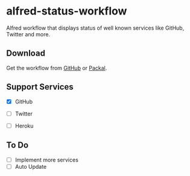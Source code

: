 # alfred-status-workflow
Alfred workflow that displays status of well known services like GitHub, Twitter and more.

## Download ##

Get the workflow from [GitHub](https://github.com/ekonstantinidis/alfred-status-workflow/releases/latest) or [Packal](http://www.packal.org/workflow/git-repos).


## Support Services

 - [x] GitHub
 - [ ] Twitter
 - [ ] Heroku


## To Do

 - [ ] Implement more services
 - [ ] Auto Update
